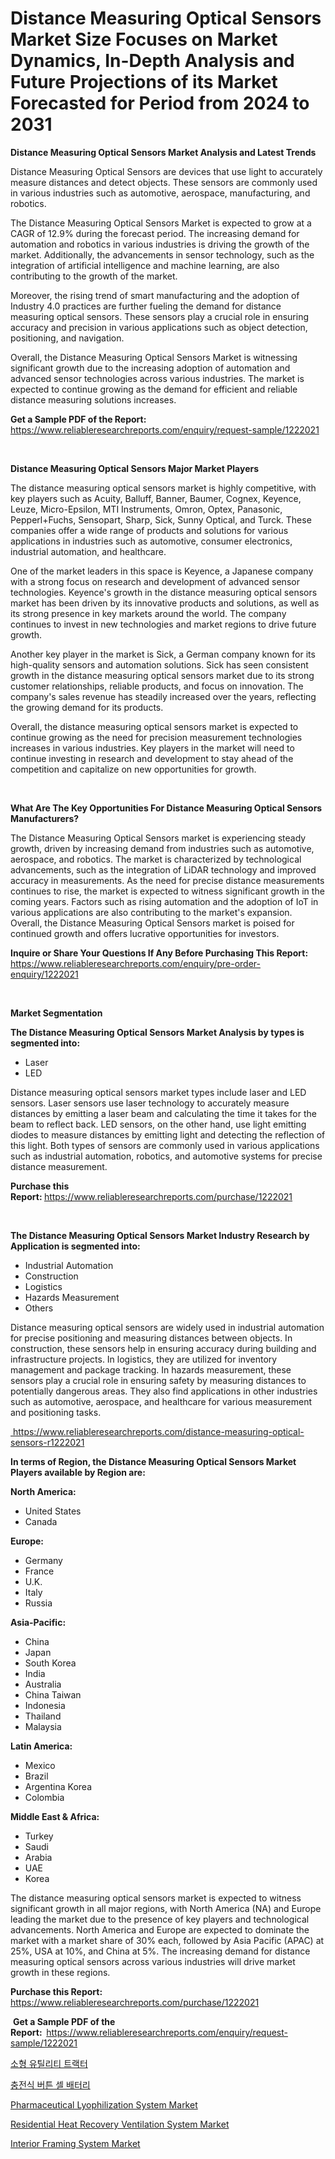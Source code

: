 <p><h1>Distance Measuring Optical Sensors Market Size Focuses on Market Dynamics, In-Depth Analysis and Future Projections of its Market Forecasted for Period from 2024 to 2031</h1></p><p><strong>Distance Measuring Optical Sensors Market Analysis and Latest Trends</strong></p>
<p><p>Distance Measuring Optical Sensors are devices that use light to accurately measure distances and detect objects. These sensors are commonly used in various industries such as automotive, aerospace, manufacturing, and robotics.</p><p>The Distance Measuring Optical Sensors Market is expected to grow at a CAGR of 12.9% during the forecast period. The increasing demand for automation and robotics in various industries is driving the growth of the market. Additionally, the advancements in sensor technology, such as the integration of artificial intelligence and machine learning, are also contributing to the growth of the market.</p><p>Moreover, the rising trend of smart manufacturing and the adoption of Industry 4.0 practices are further fueling the demand for distance measuring optical sensors. These sensors play a crucial role in ensuring accuracy and precision in various applications such as object detection, positioning, and navigation.</p><p>Overall, the Distance Measuring Optical Sensors Market is witnessing significant growth due to the increasing adoption of automation and advanced sensor technologies across various industries. The market is expected to continue growing as the demand for efficient and reliable distance measuring solutions increases.</p></p>
<p><strong>Get a Sample PDF of the Report:&nbsp;</strong> <a href="https://www.reliableresearchreports.com/enquiry/request-sample/1222021">https://www.reliableresearchreports.com/enquiry/request-sample/1222021</a></p>
<p>&nbsp;</p>
<p><strong>Distance Measuring Optical Sensors Major Market Players</strong></p>
<p><p>The distance measuring optical sensors market is highly competitive, with key players such as Acuity, Balluff, Banner, Baumer, Cognex, Keyence, Leuze, Micro-Epsilon, MTI Instruments, Omron, Optex, Panasonic, Pepperl+Fuchs, Sensopart, Sharp, Sick, Sunny Optical, and Turck. These companies offer a wide range of products and solutions for various applications in industries such as automotive, consumer electronics, industrial automation, and healthcare.</p><p>One of the market leaders in this space is Keyence, a Japanese company with a strong focus on research and development of advanced sensor technologies. Keyence's growth in the distance measuring optical sensors market has been driven by its innovative products and solutions, as well as its strong presence in key markets around the world. The company continues to invest in new technologies and market regions to drive future growth.</p><p>Another key player in the market is Sick, a German company known for its high-quality sensors and automation solutions. Sick has seen consistent growth in the distance measuring optical sensors market due to its strong customer relationships, reliable products, and focus on innovation. The company's sales revenue has steadily increased over the years, reflecting the growing demand for its products.</p><p>Overall, the distance measuring optical sensors market is expected to continue growing as the need for precision measurement technologies increases in various industries. Key players in the market will need to continue investing in research and development to stay ahead of the competition and capitalize on new opportunities for growth.</p></p>
<p>&nbsp;</p>
<p><strong>What Are The Key Opportunities For Distance Measuring Optical Sensors Manufacturers?</strong></p>
<p><p>The Distance Measuring Optical Sensors market is experiencing steady growth, driven by increasing demand from industries such as automotive, aerospace, and robotics. The market is characterized by technological advancements, such as the integration of LiDAR technology and improved accuracy in measurements. As the need for precise distance measurements continues to rise, the market is expected to witness significant growth in the coming years. Factors such as rising automation and the adoption of IoT in various applications are also contributing to the market's expansion. Overall, the Distance Measuring Optical Sensors market is poised for continued growth and offers lucrative opportunities for investors.</p></p>
<p><strong>Inquire or Share Your Questions If Any Before Purchasing This Report:</strong> <a href="https://www.reliableresearchreports.com/enquiry/pre-order-enquiry/1222021">https://www.reliableresearchreports.com/enquiry/pre-order-enquiry/1222021</a></p>
<p>&nbsp;</p>
<p><strong>Market Segmentation</strong></p>
<p><strong>The Distance Measuring Optical Sensors Market Analysis by types is segmented into:</strong></p>
<p><ul><li>Laser</li><li>LED</li></ul></p>
<p><p>Distance measuring optical sensors market types include laser and LED sensors. Laser sensors use laser technology to accurately measure distances by emitting a laser beam and calculating the time it takes for the beam to reflect back. LED sensors, on the other hand, use light emitting diodes to measure distances by emitting light and detecting the reflection of this light. Both types of sensors are commonly used in various applications such as industrial automation, robotics, and automotive systems for precise distance measurement.</p></p>
<p><strong>Purchase this Report:&nbsp;</strong><a href="https://www.reliableresearchreports.com/purchase/1222021">https://www.reliableresearchreports.com/purchase/1222021</a></p>
<p>&nbsp;</p>
<p><strong>The Distance Measuring Optical Sensors Market Industry Research by Application is segmented into:</strong></p>
<p><ul><li>Industrial Automation</li><li>Construction</li><li>Logistics</li><li>Hazards Measurement</li><li>Others</li></ul></p>
<p><p>Distance measuring optical sensors are widely used in industrial automation for precise positioning and measuring distances between objects. In construction, these sensors help in ensuring accuracy during building and infrastructure projects. In logistics, they are utilized for inventory management and package tracking. In hazards measurement, these sensors play a crucial role in ensuring safety by measuring distances to potentially dangerous areas. They also find applications in other industries such as automotive, aerospace, and healthcare for various measurement and positioning tasks.</p></p>
<p><a href="https://www.reliableresearchreports.com/distance-measuring-optical-sensors-r1222021">&nbsp;https://www.reliableresearchreports.com/distance-measuring-optical-sensors-r1222021</a></p>
<p><strong>In terms of Region, the Distance Measuring Optical Sensors Market Players available by Region are:</strong></p>
<p>
    <p> <strong> North America: </strong>
        <ul>
            <li>United States</li>
            <li>Canada</li>
        </ul>
        </p> 
    <p> <strong> Europe: </strong>
        <ul>
            <li>Germany</li>
            <li>France</li>
            <li>U.K.</li>
            <li>Italy</li>
            <li>Russia</li>
        </ul>
        </p> 
    <p> <strong> Asia-Pacific: </strong>
        <ul>
            <li>China</li>
            <li>Japan</li>
            <li>South Korea</li>
            <li>India</li>
            <li>Australia</li>
            <li>China Taiwan</li>
            <li>Indonesia</li>
            <li>Thailand</li>
            <li>Malaysia</li>
        </ul>
        </p> 
    <p> <strong> Latin America: </strong>
        <ul>
            <li>Mexico</li>
            <li>Brazil</li>
            <li>Argentina Korea</li>
            <li>Colombia</li>
        </ul>
        </p> 
    <p> <strong> Middle East & Africa: </strong>
        <ul>
            <li>Turkey</li>
            <li>Saudi</li>
            <li>Arabia</li>
            <li>UAE</li>
            <li>Korea</li>
        </ul>
    </p>
    </p>
<p><p>The distance measuring optical sensors market is expected to witness significant growth in all major regions, with North America (NA) and Europe leading the market due to the presence of key players and technological advancements. North America and Europe are expected to dominate the market with a market share of 30% each, followed by Asia Pacific (APAC) at 25%, USA at 10%, and China at 5%. The increasing demand for distance measuring optical sensors across various industries will drive market growth in these regions.</p></p>
<p><strong>Purchase this Report: </strong><a href="https://www.reliableresearchreports.com/purchase/1222021">https://www.reliableresearchreports.com/purchase/1222021</a></p>
<p>&nbsp;<strong>Get a Sample PDF of the Report:&nbsp;&nbsp;</strong><a href="https://www.reliableresearchreports.com/enquiry/request-sample/1222021">https://www.reliableresearchreports.com/enquiry/request-sample/1222021</a></p>
<p><strong></strong></p>
<p><p><a href="https://github.com/ThomasElmes2022/Market-Research-Report-List-2/blob/main/556871772864.md">소형 유틸리티 트랙터</a></p><p><a href="https://github.com/risastia4/Market-Research-Report-List-2/blob/main/754438072863.md">충전식 버튼 셀 배터리</a></p><p><a href="https://github.com/Christopherorp895/Market-Research-Report-List-1/blob/main/pharmaceutical-lyophilization-system-market.md">Pharmaceutical Lyophilization System Market</a></p><p><a href="https://github.com/BriaAbshire/Market-Research-Report-List-1/blob/main/residential-heat-recovery-ventilation-system-market.md">Residential Heat Recovery Ventilation System Market</a></p><p><a href="https://github.com/amayrani15moore/Market-Research-Report-List-1/blob/main/interior-framing-system-market.md">Interior Framing System Market</a></p></p>